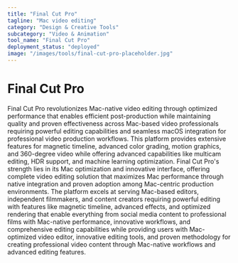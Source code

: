```yaml
---
title: "Final Cut Pro"
tagline: "Mac video editing"
category: "Design & Creative Tools"
subcategory: "Video & Animation"
tool_name: "Final Cut Pro"
deployment_status: "deployed"
image: "/images/tools/final-cut-pro-placeholder.jpg"
---
```


# Final Cut Pro

Final Cut Pro revolutionizes Mac-native video editing through optimized performance that enables efficient post-production while maintaining quality and proven effectiveness across Mac-based video professionals requiring powerful editing capabilities and seamless macOS integration for professional video production workflows. This platform provides extensive features for magnetic timeline, advanced color grading, motion graphics, and 360-degree video while offering advanced capabilities like multicam editing, HDR support, and machine learning optimization. Final Cut Pro's strength lies in its Mac optimization and innovative interface, offering complete video editing solution that maximizes Mac performance through native integration and proven adoption among Mac-centric production environments. The platform excels at serving Mac-based editors, independent filmmakers, and content creators requiring powerful editing with features like magnetic timeline, advanced effects, and optimized rendering that enable everything from social media content to professional films with Mac-native performance, innovative workflows, and comprehensive editing capabilities while providing users with Mac-optimized video editor, innovative editing tools, and proven methodology for creating professional video content through Mac-native workflows and advanced editing features.